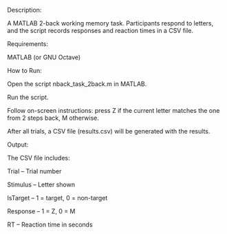 Description:

A MATLAB 2-back working memory task.
Participants respond to letters, and the script records responses and reaction times in a CSV file.

Requirements:

MATLAB (or GNU Octave)

How to Run:

Open the script nback_task_2back.m in MATLAB.

Run the script.

Follow on-screen instructions: press Z if the current letter matches the one from 2 steps back, M otherwise.

After all trials, a CSV file (results.csv) will be generated with the results.

Output:

The CSV file includes:

Trial – Trial number

Stimulus – Letter shown

IsTarget – 1 = target, 0 = non-target

Response – 1 = Z, 0 = M

RT – Reaction time in seconds
